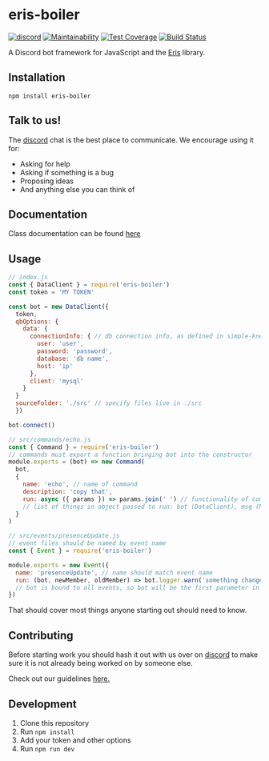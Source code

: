 # eris-boiler

[![discord](https://img.shields.io/badge/-chat%20on%20discord-b.svg?colorA=697ec4&colorB=7289da&logo=discord)](https://discordapp.com/invite/4SkAduM)
[![Maintainability](https://api.codeclimate.com/v1/badges/586014eefb135a4c51a1/maintainability)](https://codeclimate.com/github/alex-taxiera/eris-boiler/maintainability)
[![Test Coverage](https://api.codeclimate.com/v1/badges/586014eefb135a4c51a1/test_coverage)](https://codeclimate.com/github/alex-taxiera/eris-boiler/test_coverage)
[![Build Status](https://travis-ci.com/alex-taxiera/eris-boiler.svg?branch=master)](https://travis-ci.com/alex-taxiera/eris-boiler)

A Discord bot framework for JavaScript and the [Eris](https://abal.moe/Eris/) library.

## Installation
`npm install eris-boiler`

## Talk to us!
The [discord](https://discordapp.com/invite/4SkAduM) chat is the best place to communicate. We encourage using it for:
- Asking for help
- Asking if something is a bug
- Proposing ideas
- And anything else you can think of

## Documentation
Class documentation can be found [here](https://alex-taxiera.github.io/eris-boiler/)


## Usage
```js
// index.js
const { DataClient } = require('eris-boiler')
const token = 'MY TOKEN'

const bot = new DataClient({
  token,
  qbOptions: {
    data: {
      connectionInfo: { // db connection info, as defined in simple-knex
        user: 'user',
        password: 'password',
        database: 'db name',
        host: 'ip'
      },
      client: 'mysql'
    }
  }
  sourceFolder: './src' // specify files live in ./src
  })

bot.connect()
```
```js
// src/commands/echo.js
const { Command } = require('eris-boiler')
// commands must export a function bringing bot into the constructor
module.exports = (bot) => new Command(
  bot,
  {
    name: 'echo', // name of command
    description: 'copy that',
    run: async ({ params }) => params.join(' ') // functionality of command
    // list of things in object passed to run: bot (DataClient), msg (Message), params (String[])
  }
)
```
```js
// src/events/presenceUpdate.js
// event files should be named by event name
const { Event } = require('eris-boiler')

module.exports = new Event({
  name: 'presenceUpdate', // name should match event name
  run: (bot, newMember, oldMember) => bot.logger.warn('something changed')
  // bot is bound to all events, so bot will be the first parameter in addition to any parameters passed in from Eris
})
```
That should cover most things anyone starting out should need to know.

## Contributing
Before starting work you should hash it out with us over on [discord](https://discordapp.com/invite/4SkAduM) to make sure it is not already being worked on by someone else.

Check out our guidelines [here.](/CONTRIBUTING.md)

## Development
1. Clone this repository
2. Run `npm install`
3. Add your token and other options
4. Run `npm run dev`
